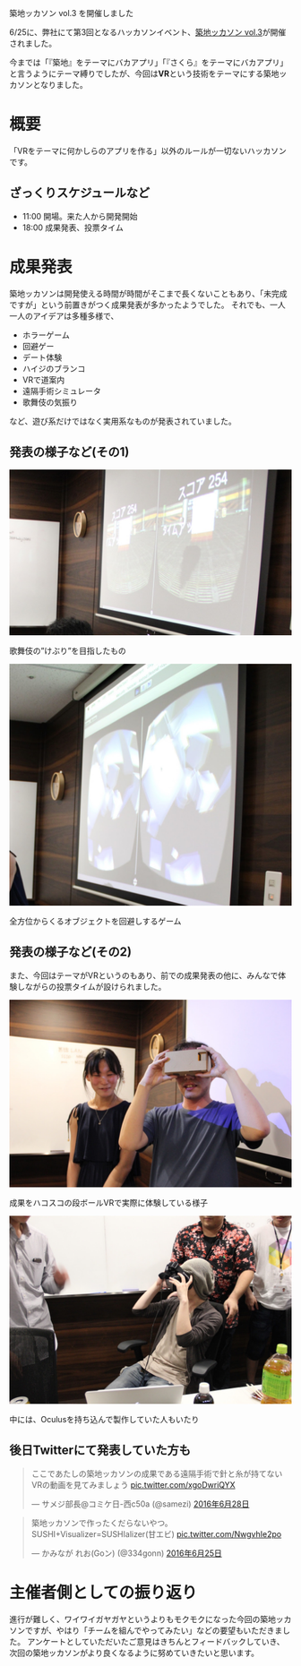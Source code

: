築地ッカソン vol.3 を開催しました

6/25に、弊社にて第3回となるハッカソンイベント、[築地ッカソン vol.3](tsukiji03.peatix.com)が開催されました。

今までは「『築地』をテーマにバカアプリ」「『さくら』をテーマにバカアプリ」と言うようにテーマ縛りでしたが、今回は**VR**という技術をテーマにする築地ッカソンとなりました。

# 概要

「VRをテーマに何かしらのアプリを作る」以外のルールが一切ないハッカソンです。


## ざっくりスケジュールなど

* 11:00 開場。来た人から開発開始
* 18:00 成果発表、投票タイム

# 成果発表

築地ッカソンは開発使える時間が時間がそこまで長くないこともあり、「未完成ですが」という前置きがつく成果発表が多かったようでした。
それでも、一人一人のアイデアは多種多様で、

* ホラーゲーム
* 回避ゲー
* デート体験
* ハイジのブランコ
* VRで道案内
* 遠隔手術シミュレータ
* 歌舞伎の気振り

など、遊び系だけではなく実用系なものが発表されていました。

## 発表の様子など(その1)

![歌舞伎の”けぶり”を目指したもの](blogs/20160704-tsukijickathon-vol-3/demo_keburi.jpg)

歌舞伎の”けぶり”を目指したもの

![全方位からくるオブジェクトを回避しするゲーム](blogs/20160704-tsukijickathon-vol-3/demo_dodge.jpg)

全方位からくるオブジェクトを回避しするゲーム

## 発表の様子など(その2)

また、今回はテーマがVRというのもあり、前での成果発表の他に、みんなで体験しながらの投票タイムが設けられました。

![体験中の様子、その1](blogs/20160704-tsukijickathon-vol-3/exp_hacosco.jpg)

成果をハコスコの段ボールVRで実際に体験している様子

![体験中の様子、その2](blogs/20160704-tsukijickathon-vol-3/exp_oculus_dk2.jpg)

中には、Oculusを持ち込んで製作していた人もいたり

## 後日Twitterにて発表していた方も

<blockquote class="twitter-tweet" ><p lang="ja" dir="ltr">ここであたしの築地ッカソンの成果である遠隔手術で針と糸が持てないVRの動画を見てみましょう <a href="https://t.co/xgoDwriQYX">pic.twitter.com/xgoDwriQYX</a></p>&mdash; サメジ部長@コミケ日-西c50a (@samezi) <a href="https://twitter.com/samezi/status/747811136444071937">2016年6月28日</a></blockquote> 

<blockquote class="twitter-tweet" data-lang="ja"><p lang="ja" dir="ltr">築地ッカソンで作ったくだらないやつ。SUSHI+Visualizer=SUSHIalizer(甘エビ) <a href="https://t.co/NwgvhIe2po">pic.twitter.com/NwgvhIe2po</a></p>&mdash; かみなが れお(Goン) (@334gonn) <a href="https://twitter.com/334gonn/status/746676905881964544">2016年6月25日</a></blockquote>


# 主催者側としての振り返り

進行が難しく、ワイワイガヤガヤというよりもモクモクになった今回の築地ッカソンですが、やはり「チームを組んでやってみたい」などの要望もいただきました。
アンケートとしていただいたご意見はきちんとフィードバックしていき、次回の築地ッカソンがより良くなるように努めていきたいと思います。
